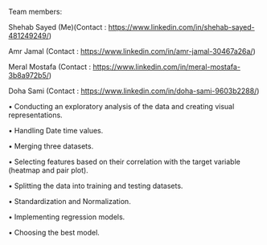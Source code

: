 Team members:

Shehab Sayed (Me)(Contact : https://www.linkedin.com/in/shehab-sayed-481249249/)

Amr Jamal (Contact : https://www.linkedin.com/in/amr-jamal-30467a26a/)

Meral Mostafa (Contact : https://www.linkedin.com/in/meral-mostafa-3b8a972b5/)

Doha Sami (Contact : https://www.linkedin.com/in/doha-sami-9603b2288/)

•	Conducting an exploratory analysis of the data and creating visual representations.

•	Handling Date time values.

•	Merging three datasets.

•	Selecting features based on their correlation with the target variable (heatmap and pair plot).

•	Splitting the data into training and testing datasets.

•	Standardization and Normalization.

•	Implementing regression models.

•	Choosing the best  model.
